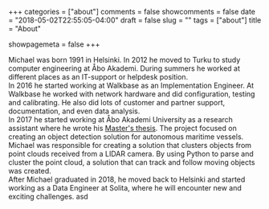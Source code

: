 +++
categories = ["about"]
comments = false
showcomments = false
date = "2018-05-02T22:55:05-04:00"
draft = false
slug = ""
tags = ["about"]
title = "About"

showpagemeta = false
+++

Michael was born 1991 in Helsinki. In 2012 he moved to Turku to study computer engineering at Åbo Akademi. During summers he worked at different places as an IT-support or helpdesk position.  
In 2016 he started working at Walkbase as an Implementation Engineer. At Walkbase he worked with network hardware and did configuration, testing and calibrating. He also did lots of customer and partner support, documentation, and even data analysis.  
In 2017 he started working at Åbo Akademi University as a research assistant where he wrote his [Master's thesis](http://www.doria.fi/handle/10024/156601). The project focused on creating an object detection solution for autonomous maritime vessels. Michael was responsible for creating a solution that clusters objects from point clouds received from a LIDAR camera. By using Python to parse and cluster the point cloud, a solution that can track and follow moving objects was created.  
After Michael graduated in 2018, he moved back to Helsinki and started working as a Data Engineer at Solita, where he will encounter new and exciting challenges. asd
